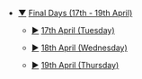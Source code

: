 
<div class="treeview">
    <ul>
        <li>
            <div><p><a href="javascript:void 0" onclick="TreeMenu.toggle(this)">&#9660;</a>
                <a href="#">Final Days (17th - 19th April)</a></p></div>
            <ul>
                <li class="cl">
                    <div>
                        <p>
              <a href="/days/korea/17apr/" class="sc">&#9658;</a>
              <a href="/days/korea/17apr/">17th April (Tuesday)</a>
            </p>
          </div>
        </li>
         <li class="cl">
          <div>
            <p>
              <a href="/days/week6/18apr/" class="sc">&#9658;</a>
              <a href="/days/week6/18apr/">18th April (Wednesday)</a>
            </p>
          </div>
        </li>
                 <li class="cl">
          <div>
            <p>
              <a href="/days/week6/19apr/" class="sc">&#9658;</a>
              <a href="/days/week6/19apr/">19th April (Thursday)</a>
            </p>
          </div>
        </li>
      </ul>
    </li>
  </ul>
    <script type="text/javascript">make_tree_menu('example2',1)</script>
</div>
